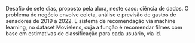 Desafio de sete dias, proposto pela alura, neste caso: ciência de dados. O problema de negócio envolve coleta, análise e previsão de gastos de senadores de 2019 a 2022. E sistema de recomendação via machine learning, no dataset Movielens, cuja a função é recomendar filmes com base em estimativas de classificação para cada usuário, via id. 
